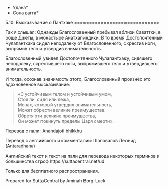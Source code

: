 * Удана*
* Сона вагга*

5\.10\. Высказывание о Пантхаке
\=\=\=\=\=\=\=\=\=\=\=\=\=\=\=\=\=\=\=\=\=\=\=\=\=\=\=\=\=

Так я слышал: Однажды Благословенный пребывал вблизи Саваттхи, в роще Джеты, в монастыре Анатхапиндики\. В то время Достопочтенный Чулапантхака сидел неподалеку от Благословенного, скрестив ноги, выпрямив тело и утвердив внимательность\.

Благословенный увидел Достопочтенного Чулапантхаку, сидящего неподалеку, скрестившего ноги, выпрямившего тело и утвердившего внимательность\.

И тогда, осознав значимость этого, Благословенный произнёс это вдохновенное высказывание:

> «С устойчивым телом и устойчивым умом,  
> Стоя ли, сидя или лежа,  
> Монах, который утвердил внимательность,  
> Может обрести великие преимущества\.  
> Обретя эти великие преимущества,  
> Он может покинуть пределы Царя смерти»\.

Перевод с пали: Anandajoti bhikkhu

Перевод с английского и комментарии: Шаповалов Леонид \(Antaradhana\)

Английский текст и текст на пали для перевода некоторых терминов и большинства строф https://suttacentral\.net/ud

  

Только для бесплатного распространения\.

  

Prepared for SuttaCentral by Aminah Borg\-Luck\.